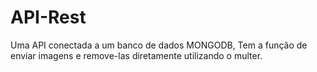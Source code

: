 # API-Rest

Uma API conectada a um banco de dados MONGODB, Tem a função de enviar imagens e remove-las diretamente utilizando o multer.


